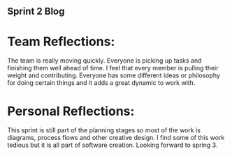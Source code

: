 ## Sprint 2 Blog

# Team Reflections:
The team is really moving quickly.  Everyone is picking up tasks and finishing them well 
ahead of time.  I feel that every member is pulling their weight and contributing.
Everyone has some different ideas or philosophy for doing certain things and it adds a 
great dynamic to work with.  

# Personal Reflections:
This sprint is still part of the planning stages so most of the work is diagrams, process
flows and other creative design.  I find some of this work tedious but it is all
part of software creation.  Looking forward to spring 3.

